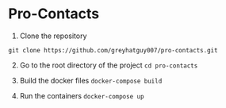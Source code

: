 # Pro-Contacts


1. Clone the repository

`git clone https://github.com/greyhatguy007/pro-contacts.git`

2. Go to the root directory of the project
`cd pro-contacts`

3. Build the docker files
`docker-compose build`

4. Run the containers
`docker-compose up`